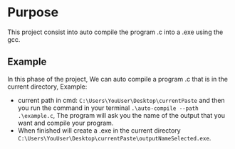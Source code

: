 # Purpose
This project consist into auto compile the program .c into a .exe using the gcc.

## Example 
In this phase of the project, We can auto compile a program .c that is in the current directory, Example: 
* current path in cmd: `C:\Users\YouUser\Desktop\currentPaste` and then you run the command in your terminal ```.\auto-compile --path .\example.c```, The program will ask you the name of the output that you want and compile your program.
* When finished will create a .exe in the current directory `C:\Users\YouUser\Desktop\currentPaste\outputNameSelected.exe`.
  
